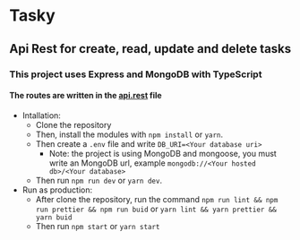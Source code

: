 # Tasky

## Api Rest for create, read, update and delete tasks

### This project uses Express and MongoDB with TypeScript
#### The routes are written in the [api.rest](./api.rest) file

- Intallation:
    - Clone the repository
    - Then, install the modules with `npm install` or `yarn`.
    - Then create a `.env` file and write `DB_URI=<Your database uri>`
        - Note: the project is using MongoDB and mongoose, you must write an MongoDB url, example `mongodb://<Your hosted db>/<Your database>`
    - Then run `npm run dev` or `yarn dev`.
- Run as production:
    - After clone the repository, run the command `npm run lint && npm run prettier && npm run buid` or `yarn lint && yarn prettier && yarn buid`
    - Then run `npm start` or `yarn start`
